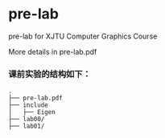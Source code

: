 # pre-lab

pre-lab for XJTU Computer Graphics Course

More details in pre-lab.pdf 

### 课前实验的结构如下：

```
.
├── pre-lab.pdf
├── include
│   ├── Eigen
├── lab00/
├── lab01/
```
